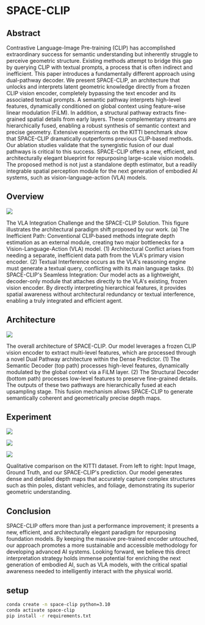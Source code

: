 # SPACE-CLIP

## Abstract
Contrastive Language-Image Pre-training (CLIP) has accomplished extraordinary success for semantic understanding but inherently struggle to perceive geometric structure. Existing methods attempt to bridge this gap by querying CLIP with textual prompts, a process that is often indirect and inefficient. This paper introduces a fundamentally different approach using dual-pathway decoder. We present SPACE-CLIP, an architecture that unlocks and interprets latent geometric knowledge directly from a frozen CLIP vision encoder, completely bypassing the text encoder and its associated textual prompts. A semantic pathway interprets high-level features, dynamically conditioned on global context using feature-wise linear modulation (FiLM). In addition, a structural pathway extracts fine-grained spatial details from early layers. These complementary streams are hierarchically fused, enabling a robust synthesis of semantic context and precise geometry. Extensive experiments on the KITTI benchmark show that SPACE-CLIP dramatically outperforms previous CLIP-based methods. Our ablation studies validate that
the synergistic fusion of our dual pathways is critical to this success. SPACE-CLIP offers a new, efficient, and architecturally elegant blueprint for repurposing large-scale vision models. The proposed method is
not just a standalone depth estimator, but a readily integrable spatial perception module for the next generation of embodied AI systems, such as vision-language-action (VLA) models.


## Overview

![](https://github.com/user-attachments/assets/a0f91288-003d-476d-8ba1-adecf243fcf5)

The VLA Integration Challenge and the SPACE-CLIP Solution. This figure illustrates the architectural paradigm shift proposed by our work. (a) The Inefficient Path: Conventional CLIP-based methods integrate depth estimation as an external module, creating two major bottlenecks for a Vision-Language-Action (VLA) model. (1) Architectural Conflict arises from needing a separate, inefficient data path from the VLA's primary vision encoder. (2) Textual Interference occurs as the VLA's reasoning engine must generate a textual query, conflicting with its main language tasks. (b) SPACE-CLIP's Seamless Integration: Our model acts as a lightweight, decoder-only module that attaches directly to the VLA's existing, frozen vision encoder. By directly interpreting hierarchical features, it provides spatial awareness without architectural redundancy or textual interference, enabling a truly integrated and efficient agent.

## Architecture

![](https://github.com/user-attachments/assets/4f186d53-a833-442f-bcc6-46b00c6bb986)

The overall architecture of SPACE-CLIP. Our model leverages a frozen CLIP vision encoder to extract multi-level features, which are processed through a novel Dual Pathway architecture within the Dense Predictor. (1) The Semantic Decoder (top path) processes high-level features, dynamically modulated by the global context via a FiLM layer. (2) The Structural Decoder (bottom path) processes low-level features to preserve fine-grained details. The outputs of these two pathways are hierarchically fused at each upsampling stage. This fusion mechanism allows SPACE-CLIP to generate semantically coherent and geometrically precise depth maps.

## Experiment

![](https://github.com/user-attachments/assets/cff55a05-c341-4ad5-8c00-03877bca656a)

![](https://github.com/user-attachments/assets/56a23179-b44e-4f7a-9a3d-28bb72fda968)

![](https://github.com/user-attachments/assets/9c3b3280-ec18-4fea-88c0-74cb51477618)

Qualitative comparison on the KITTI dataset. From left to right: Input Image, Ground Truth, and our SPACE-CLIP's prediction. Our model generates dense and detailed depth maps that accurately capture complex structures such as thin poles, distant vehicles, and foliage, demonstrating its superior geometric understanding.

## Conclusion

SPACE-CLIP offers more than just a performance improvement; it presents a new, efficient, and architecturally elegant paradigm for repurposing foundation models. By keeping the massive pre-trained encoder untouched, our approach promotes a more sustainable and accessible methodology for developing advanced AI systems. Looking forward, we believe this direct interpretation strategy holds immense potential for enriching the next generation of embodied AI, such as VLA models, with the critical spatial awareness needed to intelligently interact with the physical world.


## setup
```bash
conda create -n space-clip python=3.10
conda activate space-clip
pip install -r requirements.txt
```

